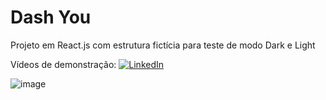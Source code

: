 # Dash You

Projeto em React.js com estrutura fictícia para teste de modo Dark e Light 



Vídeos de demonstração: [![LinkedIn](https://img.shields.io/badge/-LinkedIn-blue?style=flat-square&logo=linkedin&link=https://www.linkedin.com/posts/o-giovanni-santos_nesse-projeto-fiz-um-conceito-de-dashboard-activity-6997307803958697984-XMb7?utm_source=share&utm_medium=member_desktop)](https://www.linkedin.com/posts/o-giovanni-santos_nesse-projeto-fiz-um-conceito-de-dashboard-activity-6997307803958697984-XMb7?utm_source=share&utm_medium=member_desktop)


![image](https://user-images.githubusercontent.com/115193826/233214511-d24a8c77-df47-4aaf-8e24-b62959555810.png)

